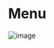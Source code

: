 # Menu

![image](https://user-images.githubusercontent.com/61703808/169773066-55a4ceee-de55-430c-a75f-887c4f363297.png)
